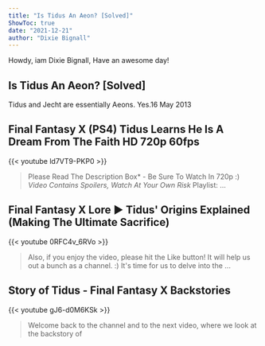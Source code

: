 ```yaml
---
title: "Is Tidus An Aeon? [Solved]"
ShowToc: true 
date: "2021-12-21"
author: "Dixie Bignall" 
---
```


Howdy, iam Dixie Bignall, Have an awesome day!
## Is Tidus An Aeon? [Solved]
Tidus and Jecht are essentially Aeons. Yes.16 May 2013

## Final Fantasy X (PS4) Tidus Learns He Is A Dream From The Faith HD 720p 60fps
{{< youtube ld7VT9-PKP0 >}}
>Please Read The Description Box* - Be Sure To Watch In 720p :) *Video Contains Spoilers, Watch At Your Own Risk* Playlist: ...

## Final Fantasy X Lore ► Tidus' Origins Explained (Making The Ultimate Sacrifice)
{{< youtube 0RFC4v_6RVo >}}
>Also, if you enjoy the video, please hit the Like button! It will help us out a bunch as a channel. :) It's time for us to delve into the ...

## Story of Tidus - Final Fantasy X Backstories
{{< youtube gJ6-d0M6KSk >}}
>Welcome back to the channel and to the next video, where we look at the backstory of 

